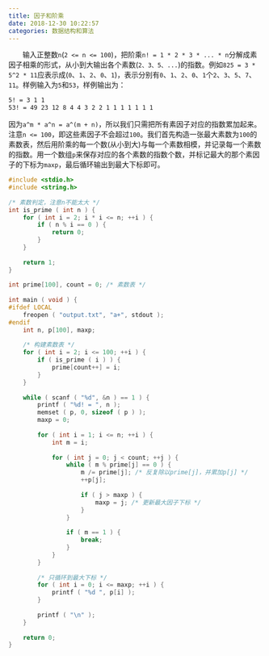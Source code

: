 ```yaml
---
title: 因子和阶乘
date: 2018-12-30 10:22:57
categories: 数据结构和算法
---
```

&emsp;&emsp;输入正整数`n`(`2 <= n <= 100`)，把阶乘`n! = 1 * 2 * 3 * ... * n`分解成素因子相乘的形式，从小到大输出各个素数(`2、3、5、...`)的指数。例如`825 = 3 * 5^2 * 11`应表示成(`0`、`1`、`2`、`0`、`1`)，表示分别有`0`、`1`、`2`、`0`、`1`个`2`、`3`、`5`、`7`、`11`。样例输入为`5`和`53`，样例输出为：

``` bash
5! = 3 1 1
53! = 49 23 12 8 4 4 3 2 2 1 1 1 1 1 1 1
```

因为`a^m * a^n = a^(m + n)`，所以我们只需把所有素因子对应的指数累加起来。注意`n <= 100`，即这些素因子不会超过`100`。我们首先构造一张最大素数为`100`的素数表，然后用阶乘的每一个数(从小到大)与每一个素数相模，并记录每一个素数的指数。用一个数组`p`来保存对应的各个素数的指数个数，并标记最大的那个素因子的下标为`maxp`，最后循环输出到最大下标即可。

``` c
#include <stdio.h>
#include <string.h>
​
/* 素数判定，注意n不能太大 */
int is_prime ( int n ) {
    for ( int i = 2; i * i <= n; ++i ) {
        if ( n % i == 0 ) {
            return 0;
        }
    }
​
    return 1;
}
​
int prime[100], count = 0; /* 素数表 */
​
int main ( void ) {
#ifdef LOCAL
    freopen ( "output.txt", "a+", stdout );
#endif
    int n, p[100], maxp;
​
    /* 构建素数表 */
    for ( int i = 2; i <= 100; ++i ) {
        if ( is_prime ( i ) ) {
            prime[count++] = i;
        }
    }
​
    while ( scanf ( "%d", &n ) == 1 ) {
        printf ( "%d! = ", n );
        memset ( p, 0, sizeof ( p ) );
        maxp = 0;
​
        for ( int i = 1; i <= n; ++i ) {
            int m = i;
​
            for ( int j = 0; j < count; ++j ) {
                while ( m % prime[j] == 0 ) {
                    m /= prime[j]; /* 反复除以prime[j]，并累加p[j] */
                    ++p[j];
​
                    if ( j > maxp ) {
                        maxp = j; /* 更新最大因子下标 */
                    }
                }
​
                if ( m == 1 ) {
                    break;
                }
            }
        }
​
        /* 只循环到最大下标 */
        for ( int i = 0; i <= maxp; ++i ) {
            printf ( "%d ", p[i] );
        }
​
        printf ( "\n" );
    }
​
    return 0;
}
```